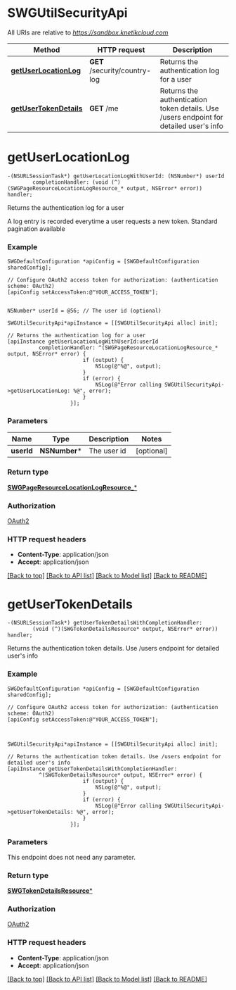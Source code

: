 # SWGUtilSecurityApi

All URIs are relative to *https://sandbox.knetikcloud.com*

Method | HTTP request | Description
------------- | ------------- | -------------
[**getUserLocationLog**](SWGUtilSecurityApi.md#getuserlocationlog) | **GET** /security/country-log | Returns the authentication log for a user
[**getUserTokenDetails**](SWGUtilSecurityApi.md#getusertokendetails) | **GET** /me | Returns the authentication token details. Use /users endpoint for detailed user&#39;s info


# **getUserLocationLog**
```objc
-(NSURLSessionTask*) getUserLocationLogWithUserId: (NSNumber*) userId
        completionHandler: (void (^)(SWGPageResourceLocationLogResource_* output, NSError* error)) handler;
```

Returns the authentication log for a user

A log entry is recorded everytime a user requests a new token. Standard pagination available

### Example 
```objc
SWGDefaultConfiguration *apiConfig = [SWGDefaultConfiguration sharedConfig];

// Configure OAuth2 access token for authorization: (authentication scheme: OAuth2)
[apiConfig setAccessToken:@"YOUR_ACCESS_TOKEN"];


NSNumber* userId = @56; // The user id (optional)

SWGUtilSecurityApi*apiInstance = [[SWGUtilSecurityApi alloc] init];

// Returns the authentication log for a user
[apiInstance getUserLocationLogWithUserId:userId
          completionHandler: ^(SWGPageResourceLocationLogResource_* output, NSError* error) {
                        if (output) {
                            NSLog(@"%@", output);
                        }
                        if (error) {
                            NSLog(@"Error calling SWGUtilSecurityApi->getUserLocationLog: %@", error);
                        }
                    }];
```

### Parameters

Name | Type | Description  | Notes
------------- | ------------- | ------------- | -------------
 **userId** | **NSNumber***| The user id | [optional] 

### Return type

[**SWGPageResourceLocationLogResource_***](SWGPageResourceLocationLogResource_.md)

### Authorization

[OAuth2](../README.md#OAuth2)

### HTTP request headers

 - **Content-Type**: application/json
 - **Accept**: application/json

[[Back to top]](#) [[Back to API list]](../README.md#documentation-for-api-endpoints) [[Back to Model list]](../README.md#documentation-for-models) [[Back to README]](../README.md)

# **getUserTokenDetails**
```objc
-(NSURLSessionTask*) getUserTokenDetailsWithCompletionHandler: 
        (void (^)(SWGTokenDetailsResource* output, NSError* error)) handler;
```

Returns the authentication token details. Use /users endpoint for detailed user's info

### Example 
```objc
SWGDefaultConfiguration *apiConfig = [SWGDefaultConfiguration sharedConfig];

// Configure OAuth2 access token for authorization: (authentication scheme: OAuth2)
[apiConfig setAccessToken:@"YOUR_ACCESS_TOKEN"];



SWGUtilSecurityApi*apiInstance = [[SWGUtilSecurityApi alloc] init];

// Returns the authentication token details. Use /users endpoint for detailed user's info
[apiInstance getUserTokenDetailsWithCompletionHandler: 
          ^(SWGTokenDetailsResource* output, NSError* error) {
                        if (output) {
                            NSLog(@"%@", output);
                        }
                        if (error) {
                            NSLog(@"Error calling SWGUtilSecurityApi->getUserTokenDetails: %@", error);
                        }
                    }];
```

### Parameters
This endpoint does not need any parameter.

### Return type

[**SWGTokenDetailsResource***](SWGTokenDetailsResource.md)

### Authorization

[OAuth2](../README.md#OAuth2)

### HTTP request headers

 - **Content-Type**: application/json
 - **Accept**: application/json

[[Back to top]](#) [[Back to API list]](../README.md#documentation-for-api-endpoints) [[Back to Model list]](../README.md#documentation-for-models) [[Back to README]](../README.md)

